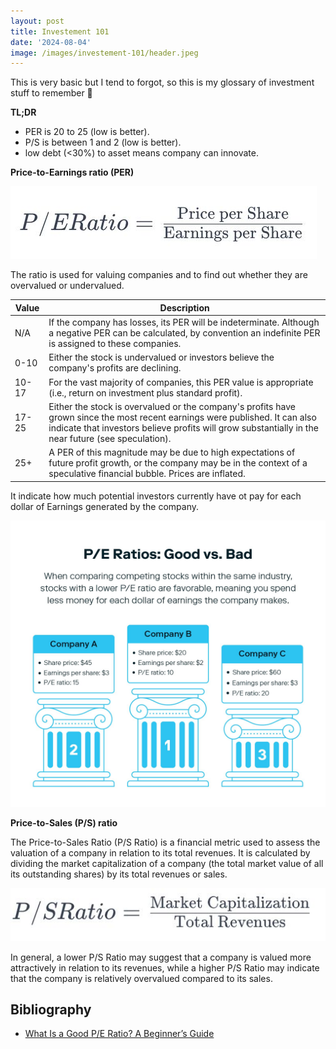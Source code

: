 ```yaml
---
layout: post
title: Investement 101
date: '2024-08-04'
image: /images/investement-101/header.jpeg
---
```


This is very basic but I tend to forgot, so this is my glossary of investment stuff to remember 🙂

**TL;DR**

- PER is 20 to 25 (low is better).
- P/S is between 1 and 2 (low is better).
- low debt (<30%) to asset means company can innovate.

**Price-to-Earnings ratio (PER)**

![](/images/investement-101/oxp5g0k.png)

The ratio is used for valuing companies and to find out whether they are overvalued or undervalued.

| Value | Description                                                                                                                                                                                                                         |
|-------|-------------------------------------------------------------------------------------------------------------------------------------------------------------------------------------------------------------------------------------|
| N/A   | If the company has losses, its PER will be indeterminate. Although a negative PER can be calculated, by convention an indefinite PER is assigned to these companies.                                                                |
| 0-10  | Either the stock is undervalued or investors believe the company's profits are declining.                                                                                                                                           |
| 10-17 | For the vast majority of companies, this PER value is appropriate (i.e., return on investment plus standard profit).                                                                                                                |
| 17-25 | Either the stock is overvalued or the company's profits have grown since the most recent earnings were published. It can also indicate that investors believe profits will grow substantially in the near future (see speculation). |
| 25+   | A PER of this magnitude may be due to high expectations of future profit growth, or the company may be in the context of a speculative financial bubble. Prices are inflated.                                                       |

It indicate how much potential investors currently have ot pay for each dollar of Earnings generated by the company.

![](/images/investement-101/wp-contentuploads202303how-to-tell-if-a-pe-ratio-is-good-or-bad.png)


**Price-to-Sales (P/S) ratio**

The Price-to-Sales Ratio (P/S Ratio) is a financial metric used to assess the valuation of a company in relation to its total revenues. It is calculated by dividing the market capitalization of a company (the total market value of all its outstanding shares) by its total revenues or sales.

![](/images/investement-101/zrionjw.png)

In general, a lower P/S Ratio may suggest that a company is valued more attractively in relation to its revenues, while a higher P/S Ratio may indicate that the company is relatively overvalued compared to its sales.

## Bibliography

- [What Is a Good P/E Ratio? A Beginner’s Guide](https://www.stash.com/learn/what-is-a-good-pe-ratio/#:~:text=Typically%2C%20the%20average%20P%2FE,a%20worse%20P%2FE%20ratio.)
